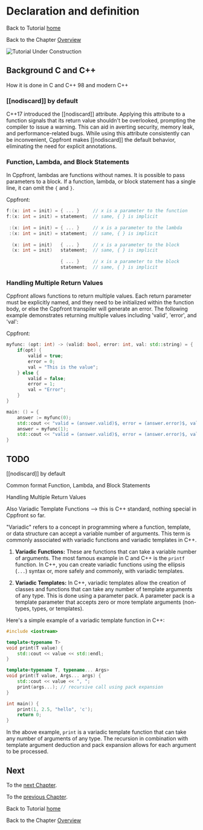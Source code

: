 # Declaration and definition


Back to Tutorial [home](../README.md)

Back to the Chapter [Overview](Overview.md)

![Tutorial Under Construction](../TutorialUnderConstruction.png)

## Background C and C++

How it is done in C and C++ 98 and modern C++

### [[nodiscard]] by default

C++17 introduced the [[nodiscard]] attribute. Applying this attribute to a function signals that its return value shouldn't be overlooked, prompting the compiler to issue a warning. This can aid in averting security, memory leak, and performance-related bugs. While using this attribute consistently can be inconvenient, Cppfront makes [[nodiscard]] the default behavior, eliminating the need for explicit annotations.

### Function, Lambda, and Block Statements

In Cppfront, lambdas are functions without names. It is possible to pass parameters to a block. If a function, lambda, or block statement has a single line, it can omit the `{` and `}`.

Cppfront:
```c++
f:(x: int = init) = { ... }     // x is a parameter to the function
f:(x: int = init) = statement;  // same, { } is implicit
 
 :(x: int = init) = { ... }     // x is a parameter to the lambda
 :(x: int = init) = statement;  // same, { } is implicit
 
  (x: int = init)   { ... }     // x is a parameter to the block
  (x: int = init)   statement;  // same, { } is implicit
 
                    { ... }     // x is a parameter to the block
                    statement;  // same, { } is implicit
```

### Handling Multiple Return Values

Cppfront allows functions to return multiple values. Each return parameter must be explicitly named, and they need to be initialized within the function body, or else the Cppfront transpiler will generate an error. The following example demonstrates returning multiple values including 'valid', 'error', and 'val':

Cppfront:
```c++
myfunc: (opt: int) -> (valid: bool, error: int, val: std::string) = {
    if(opt) {
        valid = true;
        error = 0;
        val = "This is the value";
    } else {
        valid = false;
        error = 1;
        val = "Error";
    }
}

main: () = {
    answer := myfunc(0);
    std::cout << "valid = (answer.valid)$, error = (answer.error)$, val = (answer.val)$\n";
    answer = myfunc(1);
    std::cout << "valid = (answer.valid)$, error = (answer.error)$, val = (answer.val)$\n";
}
```


## TODO

[[nodiscard]] by default

Common format Function, Lambda, and Block Statements

Handling Multiple Return Values

Also Variadic Template Functions --> this is C++ standard, nothing special in Cppfront so far.

"Variadic" refers to a concept in programming where a function, template, or data structure can accept a variable number of arguments. This term is commonly associated with variadic functions and variadic templates in C++.

1. **Variadic Functions:** These are functions that can take a variable number of arguments. The most famous example in C and C++ is the `printf` function. In C++, you can create variadic functions using the ellipsis (`...`) syntax or, more safely and commonly, with variadic templates.

2. **Variadic Templates:** In C++, variadic templates allow the creation of classes and functions that can take any number of template arguments of any type. This is done using a parameter pack. A parameter pack is a template parameter that accepts zero or more template arguments (non-types, types, or templates). 

Here's a simple example of a variadic template function in C++:

```cpp
#include <iostream>

template<typename T>
void print(T value) {
    std::cout << value << std::endl;
}

template<typename T, typename... Args>
void print(T value, Args... args) {
    std::cout << value << ", ";
    print(args...); // recursive call using pack expansion
}

int main() {
    print(1, 2.5, "hello", 'c');
    return 0;
}
```

In the above example, `print` is a variadic template function that can take any number of arguments of any type. The recursion in combination with template argument deduction and pack expansion allows for each argument to be processed.



## Next

To the [next Chapter](Parameters.md).

To the [previous Chapter](../pointers_and_references/Conversions.md).

Back to Tutorial [home](../README.md)

Back to the Chapter [Overview](Overview.md)

